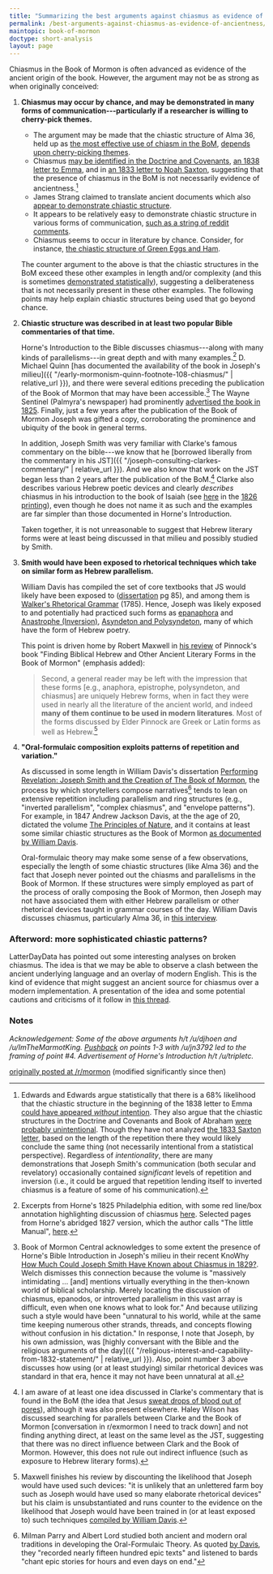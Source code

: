 ```yaml
---
title: "Summarizing the best arguments against chiasmus as evidence of ancientness"
permalink: /best-arguments-against-chiasmus-as-evidence-of-ancientness/
maintopic: book-of-mormon
doctype: short-analysis
layout: page
---
```


Chiasmus in the Book of Mormon is often advanced as evidence of the ancient origin of the book.  However, the argument may not be as strong as when originally conceived:

1. **Chiasmus may occur by chance, and may be demonstrated in many forms of communication---particularly if a researcher is willing to cherry-pick themes.**
    * The argument may be made that the chiastic structure of Alma 36, held up as [the most effective use of chiasm in the BoM](https://publications.mi.byu.edu/book/chiasmus-in-antiquity/), [depends upon cherry-picking themes](https://dialoguejournal.com/wp-content/uploads/sbi/articles/Dialogue_V38N04_105.pdf).
    * Chiasmus [may be identified in the Doctrine and Covenants](https://web.archive.org/web/20210614084500/http://www.davidgorton.com/Father/Articles/section76.html), [an 1838 letter to Emma](https://digitalcommons.usu.edu/cgi/viewcontent.cgi?article=1571&context=physics_facpub), and in [an 1833 letter to Noah Saxton](https://faenrandir.github.io/a_careful_examination/js-1833-01-04-letter-to-saxton-formatted-parallelistic/), suggesting that the presence of chiasmus in the BoM is not necessarily evidence of ancientness.[^statistical_significance]
    * James Strang claimed to translate ancient documents which also [appear to demonstrate chiastic structure](https://digitalcommons.usu.edu/cgi/viewcontent.cgi?article=1565&context=physics_facpub).
    * It appears to be relatively easy to demonstrate chiastic structure in various forms of communication, [such as a string of reddit comments](https://np.reddit.com/r/mormon/comments/65k95j/im_glad_that_fairmormon_exists_the_fairmormon/dh3lad0/).
    * Chiasmus seems to occur in literature by chance.  Consider, for instance, [the chiastic structure of Green Eggs and Ham](https://www.dialoguejournal.com/wp-content/uploads/sbi/articles/Dialogue_V33N04_173.pdf).

    The counter argument to the above is that the chiastic structures in the BoM exceed these other examples in length and/or complexity (and this is sometimes [demonstrated statistically](https://digitalcommons.usu.edu/cgi/viewcontent.cgi?article=1565&context=physics_facpub)), suggesting a deliberateness that is not necessarily present in these other examples.  The following points may help explain chiastic structures being used that go beyond chance.

2. **Chiastic structure was described in at least two popular Bible commentaries of that time.**

    Horne's Introduction to the Bible discusses chiasmus---along with many kinds of parallelisms---in great depth and with many examples.[^editions] D. Michael Quinn [has documented the availability of the book in Joseph's milieu]({{ "/early-mormonism-quinn-footnote-108-chiasmus/" | relative_url }}), and there were several editions preceding the publication of the Book of Mormon that may have been accessible.[^knowhy]  The Wayne Sentinel (Palmyra's newspaper) had prominently [advertised the book in 1825](https://nyshistoricnewspapers.org/lccn/sn84024337/1825-04-06/ed-1/seq-3/png/). Finally, just a few years after the publication of the Book of Mormon Joseph was gifted a copy, corroborating the prominence and ubiquity of the book in general terms.

    In addition, Joseph Smith was very familiar with Clarke's famous commentary on the bible---we know that he [borrowed liberally from the commentary in his JST]({{ "/joseph-consulting-clarkes-commentary/" | relative_url }}).  And we also know that work on the JST began less than 2 years after the publication of the BoM.[^clarkeinbom] Clarke also describes various Hebrew poetic devices and clearly _describes_ chiasmus in his introduction to the book of Isaiah (see [here](https://babel.hathitrust.org/cgi/pt?id=uva.x004508074&view=1up&seq=682) in the [1826 printing](https://catalog.hathitrust.org/Record/009784085?type%5B%5D=all&lookfor%5B%5D=clarke%20commentary&ft=)), even though he does not name it as such and the examples are far simpler than those documented in Horne's Introduction.

    Taken together, it is not unreasonable to suggest that Hebrew literary forms were at least being discussed in that milieu and possibly studied by Smith.

3. **Smith would have been exposed to rhetorical techniques which take on similar form as Hebrew parallelism.**

    William Davis has compiled the set of core textbooks that JS would likely have been exposed to ([dissertation](https://escholarship.org/uc/item/86h814zv) pg 85), and among them is [Walker's Rhetorical Grammar](https://archive.org/details/in.ernet.dli.2015.511864/page/n11) (1785).  Hence, Joseph was likely exposed to and potentially had practiced such forms as [epanaphora](https://archive.org/details/in.ernet.dli.2015.511864/page/n203) and [Anastrophe (Inversion)](https://archive.org/details/in.ernet.dli.2015.511864/page/n213), [Asyndeton and Polysyndeton](https://archive.org/details/in.ernet.dli.2015.511864/page/n215), many of which have the form of Hebrew poetry.

    This point is driven home by Robert Maxwell in [his review](https://byustudies.byu.edu/content/finding-biblical-hebrew-and-other-ancient-literary-forms-book-mormon) of Pinnock's book "Finding Biblical Hebrew and Other Ancient Literary Forms in the Book of Mormon" (emphasis added): 

    > Second, a general reader may be left with the impression that these forms [e.g., anaphora, epistrophe, polysyndeton, and chiasmus] are uniquely Hebrew forms, when in fact they were used in nearly all the literature of the ancient world, and indeed **many of them continue to be used in modern literatures**. Most of the forms discussed by Elder Pinnock are Greek or Latin forms as well as Hebrew.[^dismiss]

4. **"Oral-formulaic composition exploits patterns of repetition and variation."**

    As discussed in some length in William Davis's dissertation [Performing Revelation: Joseph Smith and the Creation of The Book of Mormon](https://escholarship.org/uc/item/86h814zv), the process by which storytellers compose narratives[^oralformulaictheory] tends to lean on extensive repetition including parallelism and ring structures (e.g., "inverted parallelism", "complex chiasmus", and "envelope patterns").  For example, in 1847 Andrew Jackson Davis, at the the age of 20, dictated the volume [The Principles of Nature](https://archive.org/details/principlesofnatu00davi/), and it contains at least some similar chiastic structures as the Book of Mormon [as documented by William Davis](https://www.academia.edu/44478471/_Corrected_Text_The_Book_of_Mormon_and_the_Limits_of_Naturalistic_Criteria_Comparing_Joseph_Smith_and_Andrew_Jackson_Davis).

    Oral-formulaic theory may make some sense of a few observations, especially the length of some chiastic structures (like Alma 36) and the fact that Joseph never pointed out the chiasms and parallelisms in the Book of Mormon.  If these structures were simply employed as part of the process of orally composing the Book of Mormon, then Joseph may not have associated them with either Hebrew parallelism or other rhetorical devices taught in grammar courses of the day. William Davis discusses chiasmus, particularly Alma 36, in [this interview](https://www.youtube.com/watch?v=TRN3Ska_sak&t=6624s).

### Afterword: more sophisticated chiastic patterns?

LatterDayData has pointed out some interesting analyses on broken chiasmus.  The idea is that we may be able to observe a clash between the ancient underlying language and an overlay of modern English.  This is the kind of evidence that might suggest an ancient source for chiasmus over a modern implementation.  A presentation of the idea and some potential cautions and criticisms of it follow in [this thread](https://www.reddit.com/r/mormon/comments/eqip4v/what_traditionslawsnorms_can_only_be_traced_back/fffnuzy/).

### Notes

*Acknowledgement: Some of the above arguments h/t /u/djhoen and /u/ImTheMarmotKing.  [Pushback](https://www.reddit.com/r/mormon/comments/eqip4v/what_traditionslawsnorms_can_only_be_traced_back/ff9x62n/) on points 1-3 with /u/jn3792 led to the framing of point #4. Advertisement of Horne's Introduction h/t /u/tripletc.*

[originally posted at /r/mormon](https://www.reddit.com/r/mormon/comments/84wj6t/summarizing_the_best_arguments_against_chiasmus/) (modified significantly since then)

[^knowhy]: Book of Mormon Central acknowledges to some extent the presence of Horne's Bible Introduction in Joseph's milieu in their recent KnoWhy [How Much Could Joseph Smith Have Known about Chiasmus in 1829?](https://knowhy.bookofmormoncentral.org/knowhy/how-much-could-joseph-smith-have-known-about-chiasmus-in-1829).  Welch dismisses this connection because the volume is "massively intimidating … [and] mentions virtually everything in the then-known world of biblical scholarship. Merely locating the discussion of chiasmus, epanodos, or introverted parallelism in this vast array is difficult, even when one knows what to look for." And because utilizing such a style would have been "unnatural to his world, while at the same time keeping numerous other strands, threads, and concepts flowing without confusion in his dictation."  In response, I note that Joseph, by his own admission, was [highly conversant with the Bible and the religious arguments of the day]({{ "/religious-interest-and-capability-from-1832-statement/" | relative_url }}).  Also, point number 3 above discusses how using (or at least studying) similar rhetorical devices was standard in that era, hence it may not have been unnatural at all.

[^editions]: Excerpts from Horne's 1825 Philadelphia edition, with some red line/box annotation highlighting discussion of chiasmus [here](https://docs.google.com/viewer?url=https://github.com/faenrandir/a_careful_examination/raw/6727d12503a714708d89db5fd8128a36e1f8ac75/documents/book_of_mormon/chiasmus/1825_Horne_An_Introduction_to_the_Critical_Study_and_Knowledge_of_the_Holy_Scriptures.pdf).  Selected pages from Horne's abridged 1827 version, which the author calls "The little Manual", [here](https://docs.google.com/viewer?url=https://github.com/faenrandir/a_careful_examination/raw/6727d12503a714708d89db5fd8128a36e1f8ac75/documents/book_of_mormon/chiasmus/1827_Horne_London_A_Compendious_Introduction_to_The_Study_of_the_Bible-selected-pages.pdf).

[^clarkeinbom]:  I am aware of at least one idea discussed in Clarke's commentary that is found in the BoM (the idea that Jesus [sweat drops of blood out of pores](https://www.reddit.com/r/exmormon/comments/7z6jg3/the_idea_that_jesus_sweated_drops_of_blood_out_of/)), although it was also present elsewhere.  Haley Wilson has discussed searching for parallels between Clarke and the Book of Mormon [conversation in r/exmormon I need to track down] and not finding anything direct, at least on the same level as the JST, suggesting that there was no direct influence between Clark and the Book of Mormon.  However, this does not rule out indirect influence (such as exposure to Hebrew literary forms).

[^dismiss]: Maxwell finishes his review by discounting the likelihood that Joseph would have used such devices: "it is unlikely that an unlettered farm boy such as Joseph would have used so many elaborate rhetorical devices" but his claim is unsubstantiated and runs counter to the evidence on the likelihood that Joseph would have been trained in (or at least exposed to) such techniques [compiled by William Davis](https://escholarship.org/uc/item/86h814zv).

[^oralformulaictheory]: Milman Parry and Albert Lord studied both ancient and modern oral traditions in developing the Oral-Formulaic Theory.  As quoted [by Davis](https://escholarship.org/uc/item/86h814zv), they "recorded nearly fifteen hundred epic texts" and listened to bards "chant epic stories for hours and even days on end."

[^statistical_significance]: Edwards and Edwards argue statistically that there is a 68% likelihood that the chiastic structure in the beginning of the 1838 letter to Emma [could have appeared _without_ intention](https://digitalcommons.usu.edu/cgi/viewcontent.cgi?article=1571&context=physics_facpub). They also argue that the chiastic structures in the Doctrine and Covenants and Book of Abraham [were probably unintentional](https://scholarsarchive.byu.edu/cgi/viewcontent.cgi?article=3644&context=byusq). Though they have not analyzed [the 1833 Saxton letter](https://faenrandir.github.io/a_careful_examination/js-1833-01-04-letter-to-saxton-formatted-parallelistic/), based on the length of the repetition there they would likely conclude the same thing (not necessarily intentional from a statistical perspective). Regardless of _intentionality_, there are many demonstrations that Joseph Smith's communication (both secular and revelatory) occasionally contained _significant_ levels of repetition and inversion (i.e., it could be argued that repetition lending itself to inverted chiasmus is a feature of some of his communication).
